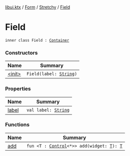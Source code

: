 [libui.ktx](../../../index.md) / [Form](../../index.md) / [Stretchy](../index.md) / [Field](./index.md)

# Field

`inner class Field : `[`Container`](../../../-container/index.md)

### Constructors

| Name | Summary |
|---|---|
| [&lt;init&gt;](-init-.md) | `Field(label: `[`String`](https://kotlinlang.org/api/latest/jvm/stdlib/kotlin/-string/index.html)`)` |

### Properties

| Name | Summary |
|---|---|
| [label](label.md) | `val label: `[`String`](https://kotlinlang.org/api/latest/jvm/stdlib/kotlin/-string/index.html) |

### Functions

| Name | Summary |
|---|---|
| [add](add.md) | `fun <T : `[`Control`](../../../-control/index.md)`<*>> add(widget: `[`T`](add.md#T)`): `[`T`](add.md#T) |
